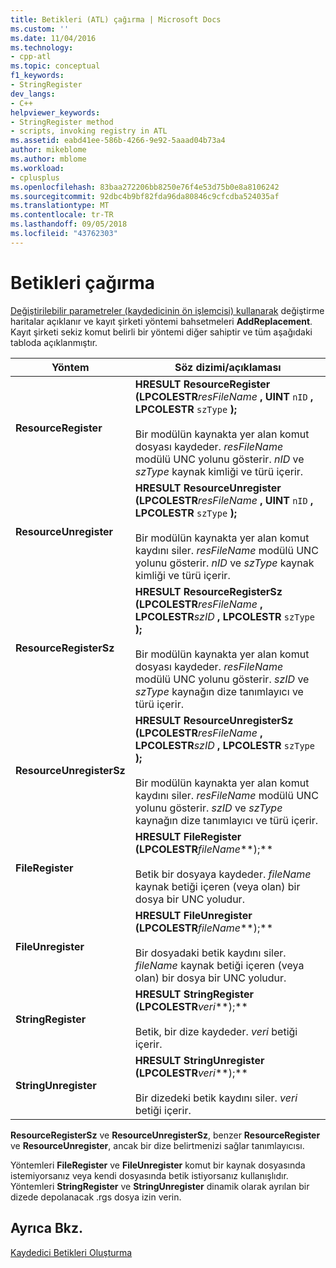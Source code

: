 ```yaml
---
title: Betikleri (ATL) çağırma | Microsoft Docs
ms.custom: ''
ms.date: 11/04/2016
ms.technology:
- cpp-atl
ms.topic: conceptual
f1_keywords:
- StringRegister
dev_langs:
- C++
helpviewer_keywords:
- StringRegister method
- scripts, invoking registry in ATL
ms.assetid: eabd41ee-586b-4266-9e92-5aaad04b73a4
author: mikeblome
ms.author: mblome
ms.workload:
- cplusplus
ms.openlocfilehash: 83baa272206bb8250e76f4e53d75b0e8a8106242
ms.sourcegitcommit: 92dbc4b9bf82fda96da80846c9cfcdba524035af
ms.translationtype: MT
ms.contentlocale: tr-TR
ms.lasthandoff: 09/05/2018
ms.locfileid: "43762303"
---
```

# <a name="invoking-scripts"></a>Betikleri çağırma

[Değiştirilebilir parametreler (kaydedicinin ön işlemcisi) kullanarak](../atl/using-replaceable-parameters-the-registrar-s-preprocessor.md) değiştirme haritalar açıklanır ve kayıt şirketi yöntemi bahsetmeleri **AddReplacement**. Kayıt şirketi sekiz komut belirli bir yöntemi diğer sahiptir ve tüm aşağıdaki tabloda açıklanmıştır.

|Yöntem|Söz dizimi/açıklaması|
|------------|-------------------------|
|**ResourceRegister**|**HRESULT ResourceRegister (LPCOLESTR***resFileName* **, UINT** `nID` **, LPCOLESTR** `szType` **);**<br /><br /> Bir modülün kaynakta yer alan komut dosyası kaydeder. *resFileName* modülü UNC yolunu gösterir. *nID* ve *szType* kaynak kimliği ve türü içerir.|
|**ResourceUnregister**|**HRESULT ResourceUnregister (LPCOLESTR***resFileName* **, UINT** `nID` **, LPCOLESTR** `szType` **);**<br /><br /> Bir modülün kaynakta yer alan komut kaydını siler. *resFileName* modülü UNC yolunu gösterir. *nID* ve *szType* kaynak kimliği ve türü içerir.|
|**ResourceRegisterSz**|**HRESULT ResourceRegisterSz (LPCOLESTR***resFileName* **, LPCOLESTR***szID* **, LPCOLESTR** `szType` **);**<br /><br /> Bir modülün kaynakta yer alan komut dosyası kaydeder. *resFileName* modülü UNC yolunu gösterir. *szID* ve *szType* kaynağın dize tanımlayıcı ve türü içerir.|
|**ResourceUnregisterSz**|**HRESULT ResourceUnregisterSz (LPCOLESTR***resFileName* **, LPCOLESTR***szID* **, LPCOLESTR** `szType` **);**<br /><br /> Bir modülün kaynakta yer alan komut kaydını siler. *resFileName* modülü UNC yolunu gösterir. *szID* ve *szType* kaynağın dize tanımlayıcı ve türü içerir.|
|**FileRegister**|**HRESULT FileRegister (LPCOLESTR***fileName***);**<br /><br /> Betik bir dosyaya kaydeder. *fileName* kaynak betiği içeren (veya olan) bir dosya bir UNC yoludur.|
|**FileUnregister**|**HRESULT FileUnregister (LPCOLESTR***fileName***);**<br /><br /> Bir dosyadaki betik kaydını siler. *fileName* kaynak betiği içeren (veya olan) bir dosya bir UNC yoludur.|
|**StringRegister**|**HRESULT StringRegister (LPCOLESTR***veri***);**<br /><br /> Betik, bir dize kaydeder. *veri* betiği içerir.|
|**StringUnregister**|**HRESULT StringUnregister (LPCOLESTR***veri***);**<br /><br /> Bir dizedeki betik kaydını siler. *veri* betiği içerir.|

**ResourceRegisterSz** ve **ResourceUnregisterSz**, benzer **ResourceRegister** ve **ResourceUnregister**, ancak bir dize belirtmenizi sağlar tanımlayıcısı.

Yöntemleri **FileRegister** ve **FileUnregister** komut bir kaynak dosyasında istemiyorsanız veya kendi dosyasında betik istiyorsanız kullanışlıdır. Yöntemleri **StringRegister** ve **StringUnregister** dinamik olarak ayrılan bir dizede depolanacak .rgs dosya izin verin.

## <a name="see-also"></a>Ayrıca Bkz.

[Kaydedici Betikleri Oluşturma](../atl/creating-registrar-scripts.md)

